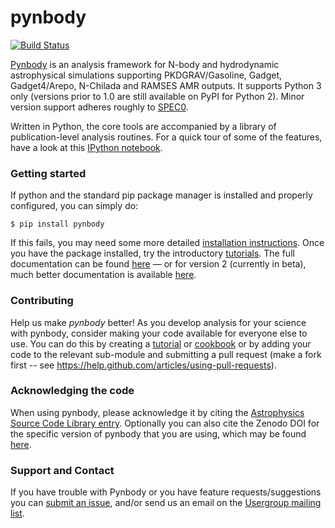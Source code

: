 pynbody
=======
[![Build Status](https://github.com/pynbody/pynbody/actions/workflows/build-test.yaml/badge.svg?branch=master)](https://github.com/pynbody/pynbody/actions)

[Pynbody](https://github.com/pynbody/pynbody) is an analysis framework for
N-body and hydrodynamic astrophysical simulations supporting PKDGRAV/Gasoline,
Gadget, Gadget4/Arepo, N-Chilada and RAMSES AMR outputs. It supports Python 3
only (versions prior to 1.0 are still available on PyPI for Python 2).
Minor version support adheres roughly to [SPEC0](https://scientific-python.org/specs/spec-0000/).

Written in Python, the core tools are accompanied by a library of
publication-level analysis routines. For a quick tour of some of
the features, have a look at this [IPython notebook](http://nbviewer.ipython.org/github/pynbody/pynbody/blob/master/examples/pynbody_demo.ipynb).


### Getting started

If python and the standard pip package manager is installed and properly configured, you can simply do:

```
$ pip install pynbody
```

If this fails, you may need some more detailed [installation
instructions](http://pynbody.github.io/pynbody/installation.html). Once
you have the package installed, try the introductory
[tutorials](http://pynbody.github.io/pynbody/tutorials/tutorials.html).
The full documentation can be found
[here](http://pynbody.github.io/pynbody/) — or for version 2 (currently in beta), 
much better documentation is available [here](http://pynbody.readthedocs.io/). 

### Contributing

Help us make *pynbody* better! As you develop analysis for your science with pynbody, consider making your code available for everyone else to use. You can do this by creating a [tutorial](http://pynbody.github.io/pynbody/tutorials/tutorials.html) or [cookbook](http://pynbody.github.io/pynbody/tutorials/tutorials.html#cookbook-recipes) or by adding your code to the relevant sub-module and submitting a pull request (make a fork first -- see https://help.github.com/articles/using-pull-requests).


### Acknowledging the code

When using pynbody, please acknowledge it by citing the [Astrophysics Source Code Library entry](http://adsabs.harvard.edu/abs/2013ascl.soft05002P). Optionally you can also cite the Zenodo DOI for the specific version of pynbody that you are using, which may be found [here](https://doi.org/10.5281/zenodo.1297087).

### Support and Contact

If you have trouble with Pynbody or you have feature
requests/suggestions you can [submit an issue](https://github.com/pynbody/pynbody/issues),
and/or send us an email on the [Usergroup mailing
list](https://groups.google.com/forum/?fromgroups#!forum/pynbody-users).
